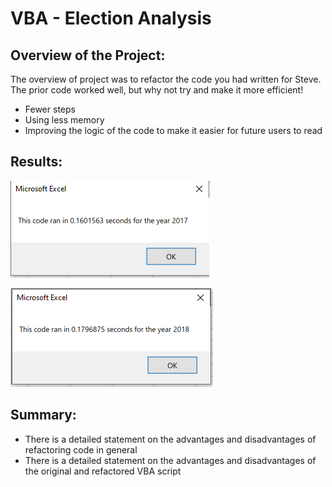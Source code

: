 # VBA - Election Analysis

## Overview of the Project:
The overview of project was to refactor the code you had written for Steve. The prior code worked well, but why not try and make it more efficient! 
  * Fewer steps
  * Using less memory
  * Improving the logic of the code to make it easier for future users to read


## Results:
![](Resources/VBA_Challenge_2017.png)


![](Resources/VBA_Challenge_2018.png)



## Summary:
   * There is a detailed statement on the advantages and disadvantages of refactoring code in general
   * There is a detailed statement on the advantages and disadvantages of the original and refactored VBA script 
